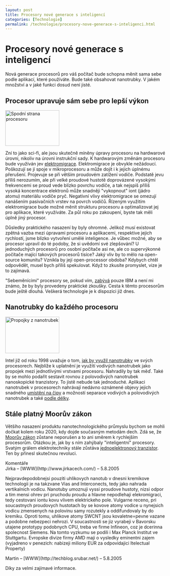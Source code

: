 ```yaml
---
layout: post
title: Procesory nové generace s inteligencí
categories: [Technologie]
permalink: /technologie/procesory-nove-generace-s-inteligenci.html
---
```

# Procesory nové generace s inteligencí

Nová generace procesorů pro váš počítač bude schopna měnit sama sebe podle aplikací, které používáte. Bude také obsahovat nanotrubky. V jakém množství a v jaké funkci dosud není jisté.

## Procesor upravuje sám sebe pro lepší výkon

<div class="obry"><div class="leftbox"><img alt="Spodní strana procesoru" height="112" src="http://techblog.srubar.net/images/spodni-strana-procesoru.jpg" width="170"/></div></div> 

Zní to jako sci-fi, ale jsou skutečně míněny úpravy procesoru na hardwarové úrovni, nikoliv na úrovni instrukční sady. K hardwarovým změnám procesoru bude využíván jev [elektromigrace](http://en.wikipedia.org/wiki/Electromigration). Elektromigrace je obvykle nežádoucí. Poškozují se jí spoje v mikroprocesoru a může dojít i k jejich úplnému přerušení. Projevuje se při větším proudovém zatížení vodiče. Podstatě jevu příliš nerozumím, ale při velké proudové hustotě doprovázené vysokými frekvencemi se proud vede blízko povrchu vodiče, a tak nejspíš příliš vysoká koncentrace elektronů může snadněji "vykopnout" iont (jádro atomu) materiálu vodiče pryč. Negativní vlivy elektromigrace se omezují nanášením pasivačních vrstev na povrch vodičů. Řízeným využitím elektromigrace bude možné měnit strukturu procesoru a optimalizovat jej pro aplikace, které využíváte. Za půl roku po zakoupení, byste tak měli úplně jiný procesor.

Důsledky praktického nasazení by byly ohromné. Jelikož musí existovat zpětná vazba mezi úpravami procesoru a aplikacemi, respektive jejich rychlostí, jsme blízko vytvoření umělé inteligence. Je vůbec možné, aby se procesor upravil do té podoby, že si uvědomí své zlepšování? U jednoduchých procesorů pro osobní počítače asi ne, ale co supervýkonné počítače mající takových procesorů tisíce? Jaký vliv by to mělo na open-source komunitu? Vznikla by její open-processor obdoba? Kdybych chtěl odpovědět, musel bych příliš spekulovat. Když to zkusíte promyslet, vize je to zajímavá.

"Sebeměnícími" procesory se, pokud vím, [zabývá](http://www-03.ibm.com/chips/news/2004/0331_power.html) pouze IBM a není mi známo, že by byly provedeny praktické zkoušky. Cesta k těmto procesorům bude ještě dlouhá. Veškerá technologie je k dispozici již dnes.

## Nanotrubky do každého procesoru

<div class="obry"><div class="leftbox"><img alt="Propojky z nanotrubek" height="115" src="http://techblog.srubar.net/images/propojky-z-nanotrubek.jpg" width="170"/></div></div> 

Intel již od roku 1998 uvažuje o tom, [jak by využil nanotrubky](http://www.eweek.com/article2/0,1759,1821412,00.asp) ve svých procesorech. Nejblíže k uplatnění je využití vodivých nanotrubek jako propojek mezi jednotlivými vrstvami procesoru. Nahradily by tak měď. Také by se mohlo podařit sestavit rovnou z polovodivých nanotrubek nanoskopické tranzistory. To jistě nebude tak jednoduché. Aplikaci nanotrubek v procesorech nahrávají nedávno oznámené objevy jejich snadného [umístění na čipy](http://www.upenn.edu/pennnews/article.php?id=825) a možností separace vodivých a polovodivých nanotrubek a také [podle délky](http://www.nist.gov/public_affairs/techbeat/tb2005_0726.htm#researchers).

## Stále platný Moorův zákon

Většího nasazení produktu nanotechnologického průmyslu bychom se mohli dočkat kolem roku 2020, kdy dojde současným metodám dech. Zdá se, že [Moorův zákon](http://www.aldebaran.cz/glossary/print.php?id=456) zůstane neporušen a to ani směrem k rychlejším procesorům. Otázkou je, jak by s ním zahýbaly "inteligentní" procesory. Svatým grálem elektrotechniky stále zůstáva [jednoelektronový tranzistor](http://physicsweb.org/articles/world/11/9/7/1). Ten by přinesl skutečnou revoluci.


<section id='comments-section'>
<div class='commentsheader'>Komentáře</div>        
<div class='comment-item-header' markdown=1>
Jirka &ndash; [WWW](http://www.jirkacech.com/) &ndash; 5.8.2005
</div>

Nejpravdepodobnejsi pouziti uhlikovych nanotub v dnesni kremikove technologii je na takzvane Vias and Interconects, tedy jako nahrada vertikalnich vodicu. Nanotuby umoznuji vyssi proudove hustoty, nizsi odpor a tim mensi ohrev pri pruchodu proudu a hlavne nepodlehaji elekromigraci, tedy cestovani iontu kovu vlivem elektrickeho pole. Vulgarne receno, pri soucastnych proudovych hustotach by se kovove atomy vodice u nynejsich vodicu zmensenych na polovinu samy rozutekly a oddifundovaly by do kremiku. Oproti tomu, uhlikove atomy SWCNT jsou kovaletne=pevne vazane a podobne nebezpeci nehrozi. V soucastnosti se jiz vyrabeji v Bavorsku utajene prototypy podobnych CPU, treba ve firme Infineon, coz je dcerinna spolecnost Siemens. Na tomto vyzkumu se podili i Max Planck Institut ve Stuttgartu. Evropske divize firmy AMD maji o vysledky eminentni zajem (vyjadreno v penezich: nabizeji miliony EUR za odpovidajici Itelectual Property)

<div class='comment-item-header' markdown=1>
Martin &ndash; [WWW](http://techblog.srubar.net/) &ndash; 5.8.2005
</div>

Díky za velmi zajímavé informace.

</section>